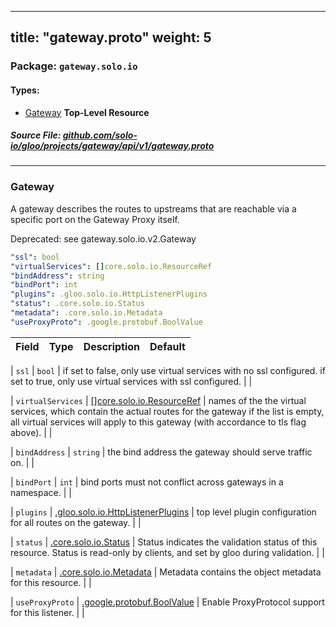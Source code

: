 
---
title: "gateway.proto"
weight: 5
---

<!-- Code generated by solo-kit. DO NOT EDIT. -->


### Package: `gateway.solo.io` 
#### Types:


- [Gateway](#gateway) **Top-Level Resource**
  



##### Source File: [github.com/solo-io/gloo/projects/gateway/api/v1/gateway.proto](https://github.com/solo-io/gloo/blob/master/projects/gateway/api/v1/gateway.proto)





---
### Gateway

 
A gateway describes the routes to upstreams that are reachable via a specific port on the Gateway Proxy itself.

Deprecated: see gateway.solo.io.v2.Gateway

```yaml
"ssl": bool
"virtualServices": []core.solo.io.ResourceRef
"bindAddress": string
"bindPort": int
"plugins": .gloo.solo.io.HttpListenerPlugins
"status": .core.solo.io.Status
"metadata": .core.solo.io.Metadata
"useProxyProto": .google.protobuf.BoolValue

```

| Field | Type | Description | Default |
| ----- | ---- | ----------- |----------- | 



| `ssl` | `bool` |  if set to false, only use virtual services with no ssl configured. if set to true, only use virtual services with ssl configured.  |  |



| `virtualServices` | [[]core.solo.io.ResourceRef](../../../../../../solo-kit/api/v1/ref.proto.sk#resourceref) |  names of the the virtual services, which contain the actual routes for the gateway if the list is empty, all virtual services will apply to this gateway (with accordance to tls flag above).  |  |



| `bindAddress` | `string` |  the bind address the gateway should serve traffic on.  |  |



| `bindPort` | `int` |  bind ports must not conflict across gateways in a namespace.  |  |



| `plugins` | [.gloo.solo.io.HttpListenerPlugins](../../../../gloo/api/v1/plugins.proto.sk#httplistenerplugins) |  top level plugin configuration for all routes on the gateway.  |  |



| `status` | [.core.solo.io.Status](../../../../../../solo-kit/api/v1/status.proto.sk#status) |  Status indicates the validation status of this resource. Status is read-only by clients, and set by gloo during validation.  |  |



| `metadata` | [.core.solo.io.Metadata](../../../../../../solo-kit/api/v1/metadata.proto.sk#metadata) |  Metadata contains the object metadata for this resource.  |  |



| `useProxyProto` | [.google.protobuf.BoolValue](https://developers.google.com/protocol-buffers/docs/reference/csharp/class/google/protobuf/well-known-types/bool-value) |  Enable ProxyProtocol support for this listener.  |  |





<!-- Start of HubSpot Embed Code -->
<script type="text/javascript" id="hs-script-loader" async defer src="//js.hs-scripts.com/5130874.js"></script>
<!-- End of HubSpot Embed Code -->
